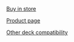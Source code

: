 [Buy in store](https://store.bitcraze.io/products/bigquad-deck)

[Product page](/products/bigquad-deck/)

[Other deck compatibility](/documentation/system/platform/cf2-expansiondecks/#deck---deck)
